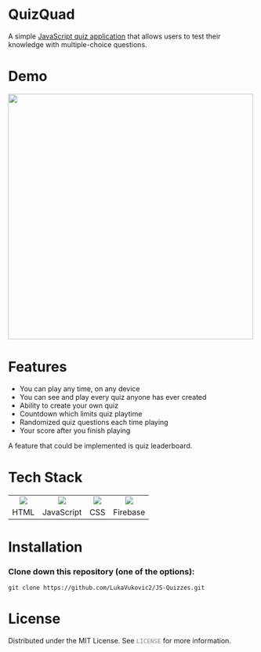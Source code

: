 # QuizQuad

A simple <a href="https://lukavukovic2.github.io/JS-Quizzes/user-choice.html" target="_blank">JavaScript quiz application</a> that allows users to test their knowledge with multiple-choice questions.

# Demo

<img src="https://github.com/user-attachments/assets/3f2d6805-7227-47d6-8326-c448def97d28" width="500"/>

# Features

+ You can play any time, on any device
+ You can see and play every quiz anyone has ever created	
+ Ability to create your own quiz
+ Countdown which limits quiz playtime
+ Randomized quiz questions each time playing
+ Your score after you finish playing

A feature that could be implemented is quiz leaderboard.

# Tech Stack

<table>
  <tr>
    <td align="center">
      <a href="https://skillicons.dev">
        <img src="https://skillicons.dev/icons?i=html" />
      </a>
    </td>
    <td align="center">
      <a href="https://skillicons.dev">
        <img src="https://skillicons.dev/icons?i=javascript" />
      </a>
    </td>
    <td align="center">
      <a href="https://skillicons.dev">
        <img src="https://skillicons.dev/icons?i=css" />
      </a>
    </td>
    <td align="center">
      <a href="https://skillicons.dev">
        <img src="https://skillicons.dev/icons?i=firebase" />
      </a>
    </td>
  </tr>
  <tr>
    <td align="center">HTML</td>
    <td align="center">JavaScript</td>
    <td align="center">CSS</td>
    <td align="center">Firebase</td>
  </tr>
</table>

# Installation

### Clone down this repository (one of the options):

~~~
git clone https://github.com/LukaVukovic2/JS-Quizzes.git
~~~

# License

Distributed under the MIT License. See <code style="color : grey">LICENSE</code> for more information.


